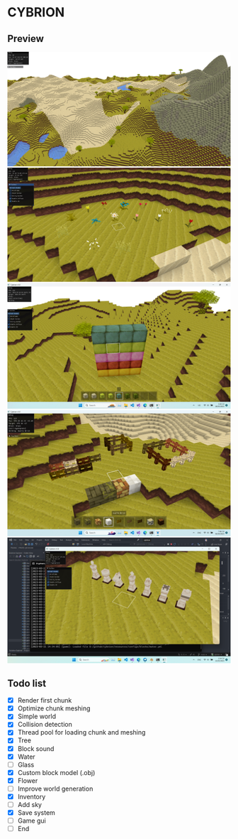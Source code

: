 # CYBRION

## Preview

![Screenshot](./docs/screenshots/large_view.png)
![Screenshot](./docs/screenshots/flowers.png)
![Screenshot](./docs/screenshots/wools.png)
![Screenshot](./docs/screenshots/fences.png)
![Screenshot](./docs/screenshots/chess.png)

## Todo list
- [x] Render first chunk
- [x] Optimize chunk meshing
- [x] Simple world
- [x] Collision detection
- [x] Thread pool for loading chunk and meshing
- [x] Tree
- [x] Block sound
- [x] Water
- [ ] Glass
- [x] Custom block model (.obj)
- [x] Flower
- [ ] Improve world generation
- [x] Inventory
- [ ] Add sky
- [x] Save system
- [ ] Game gui
- [ ] End
